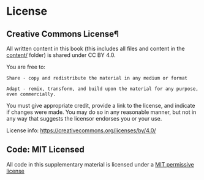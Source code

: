 # License

## Creative Commons License¶

All written content in this book (this includes all files and content in the [content/](https://github.com/health-data-science-OR/coding-for-ml/tree/main/content) folder) is shared under CC BY 4.0.

You are free to:

    Share - copy and redistribute the material in any medium or format

    Adapt - remix, transform, and build upon the material for any purpose, even commercially.

You must give appropriate credit, provide a link to the license, and indicate if changes were made. You may do so in any reasonable manner, but not in any way that suggests the licensor endorses you or your use.

License info: https://creativecommons.org/licenses/by/4.0/

## Code: MIT Licensed

All code in this supplementary material is licensed under a [MIT permissive license](https://github.com/TomMonks/treatment-centre-sim/blob/main/LICENSE)